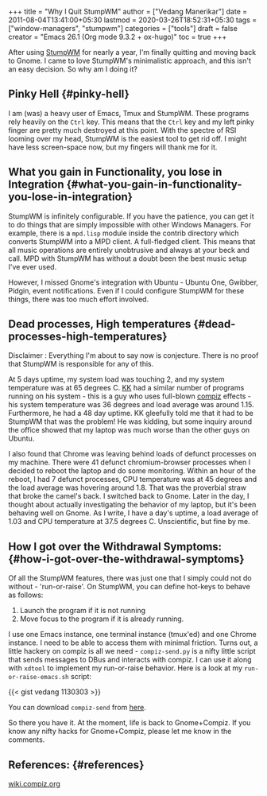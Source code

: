 +++
title = "Why I Quit StumpWM"
author = ["Vedang Manerikar"]
date = 2011-08-04T13:41:00+05:30
lastmod = 2020-03-26T18:52:31+05:30
tags = ["window-managers", "stumpwm"]
categories = ["tools"]
draft = false
creator = "Emacs 26.1 (Org mode 9.3.2 + ox-hugo)"
toc = true
+++

After using [StumpWM](<http://www.nongnu.org/stumpwm/>) for nearly a
year, I'm finally quitting and moving back to Gnome. I came to love
StumpWM's minimalistic approach, and this isn't an easy decision. So
why am I doing it?

<!--more-->


## Pinky Hell {#pinky-hell}

I am (was) a heavy user of Emacs, Tmux and StumpWM. These programs
rely heavily on the `Ctrl` key. This means that the `Ctrl` key and
my left pinky finger are pretty much destroyed at this point. With
the spectre of RSI looming over my head, StumpWM is the easiest
tool to get rid off. I might have less screen-space now, but my
fingers will thank me for it.


## What you gain in Functionality, you lose in Integration {#what-you-gain-in-functionality-you-lose-in-integration}

StumpWM is infinitely configurable. If you have the patience, you
can get it to do things that are simply impossible with other
Windows Managers. For example, there is a `mpd.lisp` module inside
the contrib directory which converts StumpWM into a MPD client. A
<span class="underline">full-fledged client</span>. This means that all music operations are
entirely unobtrusive and <span class="underline">always</span> at your beck and call. MPD with
StumpWM has without a doubt been the best music setup I've ever
used.

However, I missed Gnome's integration with Ubuntu - Ubuntu One,
Gwibber, Pidgin, event notifications. Even if I <span class="underline">could</span> configure
StumpWM for these things, there was too much effort involved.


## Dead processes, High temperatures {#dead-processes-high-temperatures}

<span class="underline">Disclaimer</span> : Everything I'm about to say now is conjecture.
There is no proof that StumpWM is responsible for any of this.

At 5 days uptime, my system load was touching 2, and my system
temperature was at 65 degrees C.
[KK](http://about.me/kiran%5Fkulkarni/) had a similar number of
programs running on his system - this is a guy who uses
full-blown [compiz](http://www.compiz.org/) effects - his system
temperature was 36 degrees and load average was around 1.15.
Furthermore, he had a 48 day uptime. KK gleefully told me that it
had to be StumpWM that was the problem! He was kidding, but some
inquiry around the office showed that my laptop was much worse
than the other guys on Ubuntu.

I also found that Chrome was leaving behind loads of defunct
processes on my machine. There were 41 defunct chromium-browser
processes when I decided to reboot the laptop and do some
monitoring. Within an hour of the reboot, I had 7 defunct
processes, CPU temperature was at 45 degrees and the load average
was hovering around 1.8. That was the proverbial straw that broke
the camel's back. I switched back to Gnome. Later in the day, I
thought about actually investigating the behavior of my laptop,
but it's been behaving well on Gnome. As I write, I have a day's
uptime, a load average of 1.03 and CPU temperature at 37.5
degrees C. Unscientific, but fine by me.


## How I got over the Withdrawal Symptoms: {#how-i-got-over-the-withdrawal-symptoms}

Of all the StumpWM features, there was just one that I simply could
not do without - 'run-or-raise'. On StumpWM, you can define hot-keys
to behave as follows:

1.  Launch the program if it is not running
2.  Move focus to the program if it is already running.

I use one Emacs instance, one terminal instance (tmux'ed) and one
Chrome instance. I <span class="underline">need</span> to be able to access them with minimal
friction. Turns out, a little hackery on compiz is all we need -
`compiz-send.py` is a nifty little script that sends messages to DBus
and interacts with compiz. I can use it along with `xdtool` to
implement my run-or-raise behavior. Here is a look at my
`run-or-raise-emacs.sh` script:

{{< gist vedang 1130303 >}}

You can download `compiz-send` from [here](http://wiki.compiz.org/Plugins/Dbus?action=AttachFile&do=get&target=compiz-send.py).

So there you have it. At the moment, life is back to Gnome+Compiz. If
you know any nifty hacks for Gnome+Compiz, please let me know in the
comments.


## References: {#references}

[wiki.compiz.org](http://wiki.compiz.org/Plugins/Dbus)
